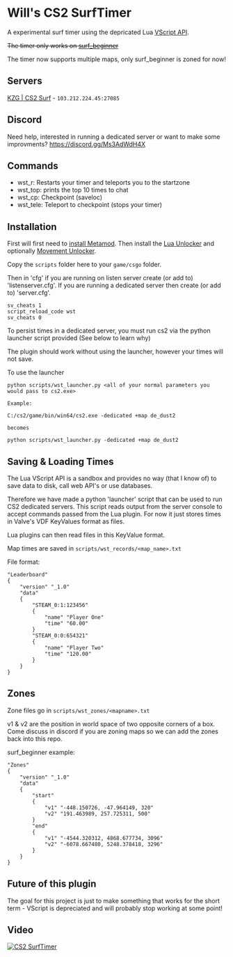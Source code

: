 # Will's CS2 SurfTimer

A experimental surf timer using the depricated Lua [VScript API](https://cs2.poggu.me/dumped-data/vscript-list).

~~The timer only works on [surf_beginner](https://steamcommunity.com/sharedfiles/filedetails/?id=3070321829&searchtext=surf_beginner)~~

The timer now supports multiple maps, only surf_beginner is zoned for now!

## Servers

[KZG | CS2 Surf](https://join.kzg.gg/cs2-surf) - `103.212.224.45:27085`

## Discord

Need help, interested in running a dedicated server or want to make some improvments? https://discord.gg/Ms3AdWdH4X

## Commands

- wst_r: Restarts your timer and teleports you to the startzone
- wst_top: prints the top 10 times to chat
- wst_cp: Checkpoint (saveloc)
- wst_tele: Teleport to checkpoint (stops your timer)



## Installation

First will first need to [install Metamod](https://www.sourcemm.net/downloads.php?branch=dev). Then install the [Lua Unlocker](https://github.com/Source2ZE/LuaUnlocker) and optionally [Movement Unlocker](https://github.com/Source2ZE/MovementUnlocker).

Copy the `scripts` folder here to your `game/csgo` folder.

Then in 'cfg' if you are running on listen server create (or add to) 'listenserver.cfg'. If you are running a dedicated server then create (or add to) 'server.cfg'.

```
sv_cheats 1
script_reload_code wst
sv_cheats 0
```

To persist times in a dedicated server, you must run cs2 via the python launcher script provided (See below to learn why)

The plugin should work without using the launcher, however your times will not save.

To use the launcher

```
python scripts/wst_launcher.py <all of your normal parameters you would pass to cs2.exe>
```
```
Example:

C:/cs2/game/bin/win64/cs2.exe -dedicated +map de_dust2

becomes

python scripts/wst_launcher.py -dedicated +map de_dust2
```

## Saving & Loading Times

The Lua VScript API is a sandbox and provides no way (that I know of) to save data to disk, call web API's or use databases.

Therefore we have made a python 'launcher' script that can be used to run CS2 dedicated servers. This script reads output from the server console to accept commands passed from the Lua plugin. For now it just stores times in Valve's VDF KeyValues format as files.

Lua plugins can then read files in this KeyValue format.

Map times are saved in `scripts/wst_records/<map_name>.txt`

File format:
```
"Leaderboard"
{
    "version" "_1.0"
    "data"
    {
        "STEAM_0:1:123456"
        {
            "name" "Player One"
            "time" "60.00"
        }
        "STEAM_0:0:654321"
        {
            "name" "Player Two"
            "time" "120.00"
        }
    }
}
```

## Zones

Zone files go in `scripts/wst_zones/<mapname>.txt`

v1 & v2 are the position in world space of two opposite corners of a box. Come discuss in discord if you are zoning maps so we can add the zones back into this repo.

surf_beginner example:
```
"Zones"
{
    "version" "_1.0"
    "data"
    {
        "start"
        {
            "v1" "-448.150726, -47.964149, 320"
            "v2" "191.463989, 257.725311, 500"
        }
        "end"
        {
            "v1" "-4544.320312, 4868.677734, 3096"
            "v2" "-6078.667480, 5248.378418, 3296"
        }
    }
}
```


## Future of this plugin

The goal for this project is just to make something that works for the short term - VScript is depreciated and will probably stop working at some point!

## Video

[![CS2 SurfTimer](https://img.youtube.com/vi/gdIbHZaUJAQ/0.jpg)](https://www.youtube.com/watch?v=gdIbHZaUJAQ "CS2 SurfTimer")







